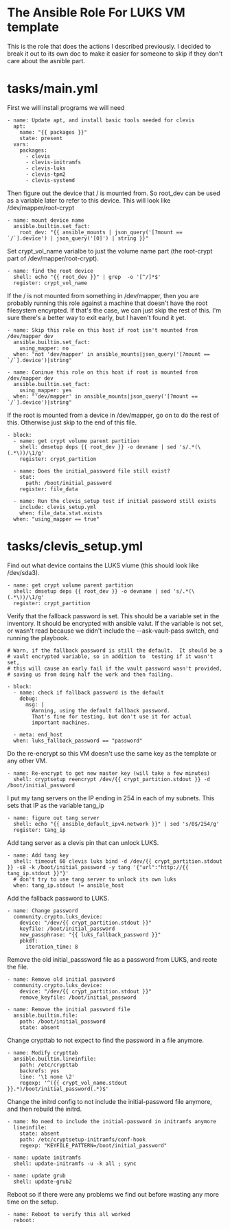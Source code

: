 # The Ansible Role For LUKS VM template

This is the role that does the actions I described previously.  I decided to break it out to its own doc to make it easier for someone to skip if they don't care about the asnible part.  

# tasks/main.yml

First we will install programs we will need
    
    - name: Update apt, and install basic tools needed for clevis
      apt:
        name: "{{ packages }}"
        state: present
      vars:
        packages:
          - clevis
          - clevis-initramfs
          - clevis-luks
          - clevis-tpm2
          - clevis-systemd

Then figure out the device that / is mounted from.  So root\_dev can be used as a variable later to refer to this device.  This will look like /dev/mapper/root-crypt

    - name: mount device name
      ansible.builtin.set_fact:
        root_dev: "{{ ansible_mounts | json_query('[?mount == `/`].device') | json_query('[0]') | string }}"

Set crypt\_vol\_name varialbe to just the volume name part (the root-crypt part of /dev/mapper/root-crypt).  

    - name: find the root device
      shell: echo "{{ root_dev }}" | grep  -o '[^/]*$'
      register: crypt_vol_name

If the / is not mounted from something in /dev/mapper, then you are probably running this role against a machine that doesn't have the root filesystem encyrpted.  If that's the case, we can just skip the rest of this.  I'm sure there's a better way to exit early, but I haven't found it yet.  

    - name: Skip this role on this host if root isn't mounted from /dev/mapper dev
      ansible.builtin.set_fact:
        using_mapper: no
      when: "not 'dev/mapper' in ansible_mounts|json_query('[?mount == `/`].device')|string"

    - name: Coninue this role on this host if root is mounted from /dev/mapper dev
      ansible.builtin.set_fact:
        using_mapper: yes
      when: "'dev/mapper' in ansible_mounts|json_query('[?mount == `/`].device')|string"

If the root is mounted from a device in /dev/mapper, go on to do the rest of this.  Otherwise just skip to the end of this file.  

    - block:
      - name: get crypt volume parent partition
        shell: dmsetup deps {{ root_dev }} -o devname | sed 's/.*(\(.*\))/\1/g'
        register: crypt_partition

      - name: Does the initial_password file still exist?
        stat:
          path: /boot/initial_password
        register: file_data

      - name: Run the clevis_setup test if initial password still exists
        include: clevis_setup.yml
        when: file_data.stat.exists
      when: "using_mapper == true"



# tasks/clevis_setup.yml

Find out what device contains the LUKS vlume (this should look like /dev/sda3).  

    - name: get crypt volume parent partition
      shell: dmsetup deps {{ root_dev }} -o devname | sed 's/.*(\(.*\))/\1/g'
      register: crypt_partition

Verify that the fallback password is set.  This should be a variable set in the inventory.  It should be encrypted with ansible valut.  If the variable is not set, or wasn't read because we didn't include the --ask-vault-pass switch, end running the playbook.  

    # Warn, if the fallback password is still the default.  It should be a 
	# vault encrypted variable, so in addition to  testing if it wasn't set, 
	# this will cause an early fail if the vault password wasn't provided, 
	# saving us from doing half the work and then failing.

    - block:
      - name: check if fallback password is the default
        debug:
          msg: |
            Warning, using the default fallback password.
            That's fine for testing, but don't use it for actual
            important machines.

      - meta: end_host
      when: luks_fallback_password == "password"

Do the re-encrypt so this VM doesn't use the same key as the template or any other VM.  

    - name: Re-encrypt to get new master key (will take a few minutes)
      shell: cryptsetup reencrypt /dev/{{ crypt_partition.stdout }} -d /boot/initial_password 

I put my tang servers on the IP ending in 254 in each of my subnets.  This sets that IP as the variable tang_ip

    - name: figure out tang server
      shell: echo "{{ ansible_default_ipv4.network }}" | sed 's/0$/254/g'
      register: tang_ip

Add tang server as a clevis pin that can unlock LUKS.  

    - name: Add tang key
      shell: timeout 60 clevis luks bind -d /dev/{{ crypt_partition.stdout }} -s8 -k /boot/initial_password -y tang '{"url":"http://{{ tang_ip.stdout }}"}'
      # don't try to use tang server to unlock its own luks
      when: tang_ip.stdout != ansible_host
      
Add the fallback password to LUKS.  
	  
    - name: Change password
      community.crypto.luks_device:
        device: "/dev/{{ crypt_partition.stdout }}"
        keyfile: /boot/initial_password
        new_passphrase: "{{ luks_fallback_password }}"
        pbkdf:
          iteration_time: 8

Remove the old initial_passsword file as a password from LUKS, and reote the file.  

    - name: Remove old initial password
      community.crypto.luks_device:
        device: "/dev/{{ crypt_partition.stdout }}"
        remove_keyfile: /boot/initial_password
      
    - name: Remove the initial password file
      ansible.builtin.file:
        path: /boot/initial_password
        state: absent

Change crypttab to not expect to find the password in a file anymore.  

    - name: Modify crypttab
      ansible.builtin.lineinfile:
        path: /etc/crypttab
        backrefs: yes
        line: '\1 none \2'
        regexp: '^({{ crypt_vol_name.stdout }}.*)/boot/initial_password(.*)$'

Change the initrd config to not include the initial-password file anymore, and then rebuild the initrd.

    - name: No need to include the initial-password in initramfs anymore
      lineinfile:
        state: absent
        path: /etc/cryptsetup-initramfs/conf-hook
        regexp: "KEYFILE_PATTERN=/boot/initial_password"
        
    - name: update initramfs
      shell: update-initramfs -u -k all ; sync

    - name: update grub
      shell: update-grub2

Reboot so if there were any problems we find out before wasting any more time on the setup.  

    - name: Reboot to verify this all worked
      reboot:


